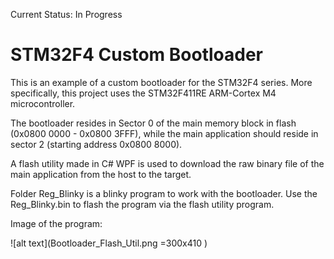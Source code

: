 Current Status: In Progress

# STM32F4 Custom Bootloader
This is an example of a custom bootloader for the STM32F4 series. More specifically, this project uses the STM32F411RE ARM-Cortex M4 microcontroller. 

The bootloader resides in Sector 0 of the main memory block in flash (0x0800 0000 - 0x0800 3FFF), while the main application should reside in sector 2 (starting address 0x0800 8000).

A flash utility made in C# WPF is used to download the raw binary file of the main application from the host to the target.

Folder Reg_Blinky is a blinky program to work with the bootloader. Use the Reg_Blinky.bin to flash the program via the flash utility program. 

Image of the program:

![alt text](Bootloader_Flash_Util.png =300x410 )